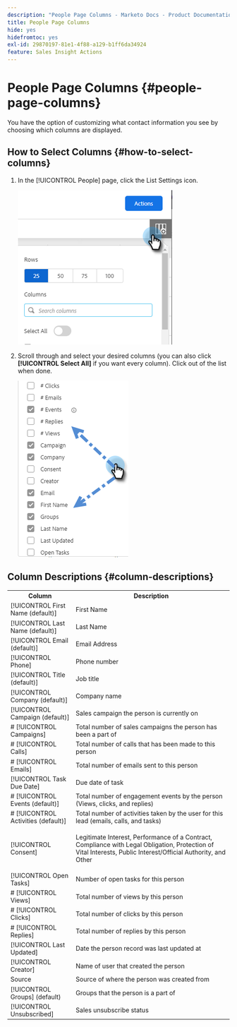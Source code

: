 ```yaml
---
description: "People Page Columns - Marketo Docs - Product Documentation"
title: People Page Columns
hide: yes
hidefromtoc: yes
exl-id: 29870197-81e1-4f88-a129-b1ff6da34924
feature: Sales Insight Actions
---
```

# People Page Columns {#people-page-columns}

You have the option of customizing what contact information you see by choosing which columns are displayed.

## How to Select Columns {#how-to-select-columns}

1. In the [!UICONTROL People] page, click the List Settings icon.

   ![](assets/people-page-columns-1.png)

1. Scroll through and select your desired columns (you can also click **[!UICONTROL Select All]** if you want every column). Click out of the list when done.

   ![](assets/people-page-columns-2.png)

## Column Descriptions {#column-descriptions}

<table>
 <colgroup>
  <col>
  <col>
 </colgroup>
 <tbody>
  <tr>
   <th>Column</th>
   <th>Description</th>
  </tr>
  <tr>
   <td>[!UICONTROL First Name (default)]</td>
   <td>First Name</td>
  </tr>
  <tr>
   <td>[!UICONTROL Last Name (default)]</td>
   <td>Last Name</td>
  </tr>
  <tr>
   <td colspan="1">[!UICONTROL Email (default)]</td>
   <td colspan="1">Email Address</td>
  </tr>
  <tr>
   <td colspan="1">[!UICONTROL Phone]</td>
   <td colspan="1">Phone number</td>
  </tr>
  <tr>
   <td colspan="1">[!UICONTROL Title (default)]</td>
   <td colspan="1">Job title</td>
  </tr>
  <tr>
   <td>[!UICONTROL Company (default)]</td>
   <td>Company name</td>
  </tr>
  <tr>
   <td>[!UICONTROL Campaign (default)]</td>
   <td>Sales campaign the person is currently on</td>
  </tr>
  <tr>
   <td># [!UICONTROL Campaigns]</td>
   <td>Total number of sales campaigns the person has been a part of</td>
  </tr>
  <tr>
   <td># [!UICONTROL Calls]</td>
   <td>Total number of calls that has been made to this person</td>
  </tr>
  <tr>
   <td># [!UICONTROL Emails]</td>
   <td>Total number of emails sent to this person</td>
  </tr>
  <tr>
   <td>[!UICONTROL Task Due Date]</td>
   <td>Due date of task</td>
  </tr>
  <tr>
   <td># [!UICONTROL Events (default)]</td>
   <td>Total number of engagement events by the person (Views, clicks, and replies)</td>
  </tr>
  <tr>
   <td># [!UICONTROL Activities (default)]</td>
   <td>Total number of activities taken by the user for this lead (emails, calls, and tasks)</td>
  </tr>
  <tr>
   <td>[!UICONTROL Consent]</td>
   <td><p>Legitimate Interest, Performance of a Contract, Compliance with Legal Obligation, Protection of Vital Interests, Public Interest/Official Authority, and Other</p></td>
  </tr>
  <tr>
   <td>[!UICONTROL Open Tasks]</td>
   <td>Number of open tasks for this person</td>
  </tr>
  <tr>
   <td># [!UICONTROL Views]</td>
   <td>Total number of views by this person</td>
  </tr>
  <tr>
   <td># [!UICONTROL Clicks]</td>
   <td>Total number of clicks by this person</td>
  </tr>
  <tr>
   <td># [!UICONTROL Replies]</td>
   <td>Total number of replies by this person</td>
  </tr>
  <tr>
   <td>[!UICONTROL Last Updated]</td>
   <td>Date the person record was last updated at</td>
  </tr>
  <tr>
   <td>[!UICONTROL Creator]</td>
   <td>Name of user that created the person</td>
  </tr>
  <tr>
   <td>Source</td>
   <td>Source of where the person was created from</td>
  </tr>
  <tr>
   <td>[!UICONTROL Groups] (default)</td>
   <td>Groups that the person is a part of</td>
  </tr>
  <tr>
   <td colspan="1">[!UICONTROL Unsubscribed]</td>
   <td colspan="1">Sales unsubscribe status</td>
  </tr>
 </tbody>
</table>
